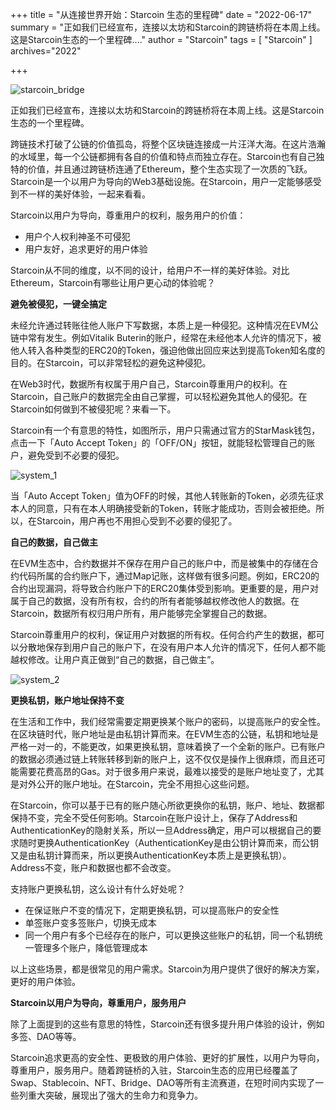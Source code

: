 +++
title = "从连接世界开始：Starcoin 生态的里程碑"
date = "2022-06-17"
summary = "正如我们已经宣布，连接以太坊和Starcoin的跨链桥将在本周上线。这是Starcoin生态的一个里程碑...."
author = "Starcoin"
tags = [
    "Starcoin"
]
archives="2022"

+++

![starcoin_bridge](/images/hackathon/starcoin_bridge.jpeg)

正如我们已经宣布，连接以太坊和Starcoin的跨链桥将在本周上线。这是Starcoin生态的一个里程碑。

跨链技术打破了公链的价值孤岛，将整个区块链连接成一片汪洋大海。在这片浩瀚的水域里，每一个公链都拥有各自的价值和特点而独立存在。Starcoin也有自己独特的价值，并且通过跨链桥连通了Ethereum，整个生态实现了一次质的飞跃。Starcoin是一个以用户为导向的Web3基础设施。在Starcoin，用户一定能够感受到不一样的美好体验，一起来看看。

Starcoin以用户为导向，尊重用户的权利，服务用户的价值：

- 用户个人权利神圣不可侵犯
- 用户友好，追求更好的用户体验

Starcoin从不同的维度，以不同的设计，给用户不一样的美好体验。对比Ethereum，Starcoin有哪些让用户更心动的体验呢？

**避免被侵犯，一键全搞定**

未经允许通过转账往他人账户下写数据，本质上是一种侵犯。这种情况在EVM公链中常有发生。例如Vitalik Buterin的账户，经常在未经他本人允许的情况下，被他人转入各种类型的ERC20的Token，强迫他做出回应来达到提高Token知名度的目的。在Starcoin，可以非常轻松的避免这种侵犯。

在Web3时代，数据所有权属于用户自己，Starcoin尊重用户的权利。在Starcoin，自己账户的数据完全由自己掌握，可以轻松避免其他人的侵犯。在Starcoin如何做到不被侵犯呢？来看一下。

Starcoin有一个有意思的特性，如图所示，用户只需通过官方的StarMask钱包，点击一下「Auto Accept Token」的「OFF/ON」按钮，就能轻松管理自己的账户，避免受到不必要的侵犯。

![system_1](/images/hackathon/system_1.jpeg)

当「Auto Accept Token」值为OFF的时候，其他人转账新的Token，必须先征求本人的同意，只有在本人明确接受新的Token，转账才能成功，否则会被拒绝。所以，在Starcoin，用户再也不用担心受到不必要的侵犯了。

**自己的数据，自己做主**

在EVM生态中，合约数据并不保存在用户自己的账户中，而是被集中的存储在合约代码所属的合约账户下，通过Map记账，这样做有很多问题。例如，ERC20的合约出现漏洞，将导致合约账户下的ERC20集体受到影响。更重要的是，用户对属于自己的数据，没有所有权，合约的所有者能够越权修改他人的数据。在Starcoin，数据所有权归用户所有，用户能够完全掌握自己的数据。

Starcoin尊重用户的权利，保证用户对数据的所有权。任何合约产生的数据，都可以分散地保存到用户自己的账户下，在没有用户本人允许的情况下，任何人都不能越权修改。让用户真正做到“自己的数据，自己做主”。

![system_2](/images/hackathon/system_2.jpeg)

**更换私钥，账户地址保持不变**

在生活和工作中，我们经常需要定期更换某个账户的密码，以提高账户的安全性。在区块链时代，账户地址是由私钥计算而来。在EVM生态的公链，私钥和地址是严格一对一的，不能更改，如果更换私钥，意味着换了一个全新的账户。已有账户的数据必须通过链上转账转移到新的账户上，这不仅仅是操作上很麻烦，而且还可能需要花费高昂的Gas。对于很多用户来说，最难以接受的是账户地址变了，尤其是对外公开的账户地址。在Starcoin，完全不用担心这些问题。

在Starcoin，你可以基于已有的账户随心所欲更换你的私钥，账户、地址、数据都保持不变，完全不受任何影响。Starcoin在账户设计上，保存了Address和AuthenticationKey的隐射关系，所以一旦Address确定，用户可以根据自己的要求随时更换AuthenticationKey（AuthenticationKey是由公钥计算而来，而公钥又是由私钥计算而来，所以更换AuthenticationKey本质上是更换私钥）。Address不变，账户和数据也都不会改变。

支持账户更换私钥，这么设计有什么好处呢？

- 在保证账户不变的情况下，定期更换私钥，可以提高账户的安全性
- 单签账户变多签账户，切换无成本
- 同一个用户有多个已经存在的账户，可以更换这些账户的私钥，同一个私钥统一管理多个账户，降低管理成本

以上这些场景，都是很常见的用户需求。Starcoin为用户提供了很好的解决方案，更好的用户体验。

**Starcoin以用户为导向，尊重用户，服务用户**

除了上面提到的这些有意思的特性，Starcoin还有很多提升用户体验的设计，例如多签、DAO等等。

Starcoin追求更高的安全性、更极致的用户体验、更好的扩展性，以用户为导向，尊重用户，服务用户。随着跨链桥的入驻，Starcoin生态的应用已经覆盖了Swap、Stablecoin、NFT、Bridge、DAO等所有主流赛道，在短时间内实现了一些列重大突破，展现出了强大的生命力和竞争力。